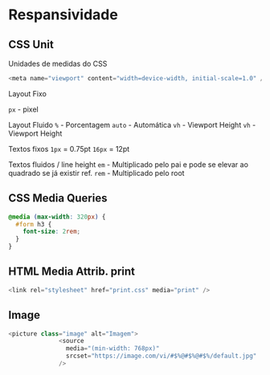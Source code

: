 # Respansividade

## CSS Unit

Unidades de medidas do CSS

```js
<meta name="viewport" content="width=device-width, initial-scale=1.0" />
```

Layout Fixo

`px` - pixel

Layout Fluido
`%` - Porcentagem
`auto` - Automática
`vh` - Viewport Height
`vh` - Viewport Height

Textos fixos
`1px` = 0.75pt
`16px` = 12pt

Textos fluidos / line height
`em` - Multiplicado pelo pai e pode se elevar ao quadrado se já existir ref.
`rem` - Multiplicado pelo root

## CSS Media Queries

```css
@media (max-width: 320px) {
  #form h3 {
    font-size: 2rem;
  }
}
```

## HTML Media Attrib. print

```js
<link rel="stylesheet" href="print.css" media="print" />
```

## Image

```js
<picture class="image" alt="Imagem">
              <source
                media="(min-width: 768px)"
                srcset="https://image.com/vi/#$%@#$%@#$%/default.jpg"
              />
```
